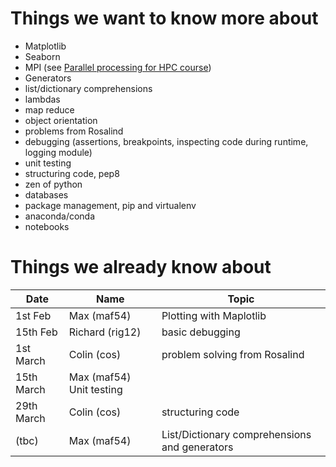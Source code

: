 # Things we want to know more about

* Matplotlib 
* Seaborn
* MPI (see [Parallel processing for HPC course](https://www.eventbrite.com/e/parallel-processing-for-high-performance-computing-tickets-53536370726))
* Generators
* list/dictionary comprehensions
* lambdas
* map reduce
* object orientation
* problems from Rosalind
* debugging (assertions, breakpoints, inspecting code during runtime, logging module)
* unit testing
* structuring code, pep8 
* zen of python
* databases
* package management, pip and virtualenv
* anaconda/conda
* notebooks

# Things we already know about

| Date | Name | Topic |
| ---- | ---- | ----- |
| 1st Feb | Max (maf54) | Plotting with Maplotlib |
| 15th Feb | Richard (rig12) | basic debugging |
| 1st March | Colin (cos) |  problem solving from Rosalind |
| 15th March | Max (maf54)  Unit testing |
| 29th March | Colin (cos) | structuring code |
| (tbc) | Max (maf54) |  List/Dictionary comprehensions and generators |
